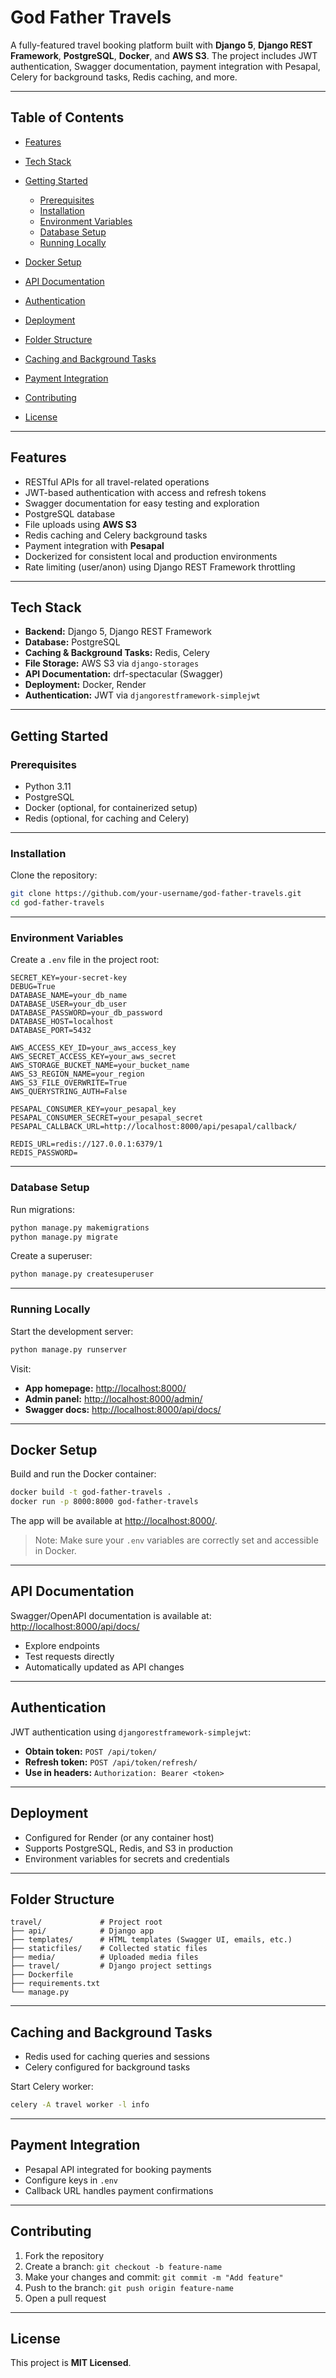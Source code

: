 # God Father Travels

A fully-featured travel booking platform built with **Django 5**, **Django REST Framework**, **PostgreSQL**, **Docker**, and **AWS S3**. The project includes JWT authentication, Swagger documentation, payment integration with Pesapal, Celery for background tasks, Redis caching, and more.

---

## Table of Contents

* [Features](#features)
* [Tech Stack](#tech-stack)
* [Getting Started](#getting-started)

  * [Prerequisites](#prerequisites)
  * [Installation](#installation)
  * [Environment Variables](#environment-variables)
  * [Database Setup](#database-setup)
  * [Running Locally](#running-locally)
* [Docker Setup](#docker-setup)
* [API Documentation](#api-documentation)
* [Authentication](#authentication)
* [Deployment](#deployment)
* [Folder Structure](#folder-structure)
* [Caching and Background Tasks](#caching-and-background-tasks)
* [Payment Integration](#payment-integration)
* [Contributing](#contributing)
* [License](#license)

---

## Features

* RESTful APIs for all travel-related operations
* JWT-based authentication with access and refresh tokens
* Swagger documentation for easy testing and exploration
* PostgreSQL database
* File uploads using **AWS S3**
* Redis caching and Celery background tasks
* Payment integration with **Pesapal**
* Dockerized for consistent local and production environments
* Rate limiting (user/anon) using Django REST Framework throttling

---

## Tech Stack

* **Backend:** Django 5, Django REST Framework
* **Database:** PostgreSQL
* **Caching & Background Tasks:** Redis, Celery
* **File Storage:** AWS S3 via `django-storages`
* **API Documentation:** drf-spectacular (Swagger)
* **Deployment:** Docker, Render
* **Authentication:** JWT via `djangorestframework-simplejwt`

---

## Getting Started

### Prerequisites

* Python 3.11
* PostgreSQL
* Docker (optional, for containerized setup)
* Redis (optional, for caching and Celery)

---

### Installation

Clone the repository:

```bash
git clone https://github.com/your-username/god-father-travels.git
cd god-father-travels
```

---

### Environment Variables

Create a `.env` file in the project root:

```dotenv
SECRET_KEY=your-secret-key
DEBUG=True
DATABASE_NAME=your_db_name
DATABASE_USER=your_db_user
DATABASE_PASSWORD=your_db_password
DATABASE_HOST=localhost
DATABASE_PORT=5432

AWS_ACCESS_KEY_ID=your_aws_access_key
AWS_SECRET_ACCESS_KEY=your_aws_secret
AWS_STORAGE_BUCKET_NAME=your_bucket_name
AWS_S3_REGION_NAME=your_region
AWS_S3_FILE_OVERWRITE=True
AWS_QUERYSTRING_AUTH=False

PESAPAL_CONSUMER_KEY=your_pesapal_key
PESAPAL_CONSUMER_SECRET=your_pesapal_secret
PESAPAL_CALLBACK_URL=http://localhost:8000/api/pesapal/callback/

REDIS_URL=redis://127.0.0.1:6379/1
REDIS_PASSWORD=
```

---

### Database Setup

Run migrations:

```bash
python manage.py makemigrations
python manage.py migrate
```

Create a superuser:

```bash
python manage.py createsuperuser
```

---

### Running Locally

Start the development server:

```bash
python manage.py runserver
```

Visit:

* **App homepage:** [http://localhost:8000/](http://localhost:8000/)
* **Admin panel:** [http://localhost:8000/admin/](http://localhost:8000/admin/)
* **Swagger docs:** [http://localhost:8000/api/docs/](http://localhost:8000/api/docs/)

---

## Docker Setup

Build and run the Docker container:

```bash
docker build -t god-father-travels .
docker run -p 8000:8000 god-father-travels
```

The app will be available at [http://localhost:8000/](http://localhost:8000/).

> Note: Make sure your `.env` variables are correctly set and accessible in Docker.

---

## API Documentation

Swagger/OpenAPI documentation is available at:
[http://localhost:8000/api/docs/](http://localhost:8000/api/docs/)

* Explore endpoints
* Test requests directly
* Automatically updated as API changes

---

## Authentication

JWT authentication using `djangorestframework-simplejwt`:

* **Obtain token:** `POST /api/token/`
* **Refresh token:** `POST /api/token/refresh/`
* **Use in headers:** `Authorization: Bearer <token>`

---

## Deployment

* Configured for Render (or any container host)
* Supports PostgreSQL, Redis, and S3 in production
* Environment variables for secrets and credentials

---

## Folder Structure

```
travel/             # Project root
├── api/            # Django app
├── templates/      # HTML templates (Swagger UI, emails, etc.)
├── staticfiles/    # Collected static files
├── media/          # Uploaded media files
├── travel/         # Django project settings
├── Dockerfile
├── requirements.txt
└── manage.py
```

---

## Caching and Background Tasks

* Redis used for caching queries and sessions
* Celery configured for background tasks

Start Celery worker:

```bash
celery -A travel worker -l info
```

---

## Payment Integration

* Pesapal API integrated for booking payments
* Configure keys in `.env`
* Callback URL handles payment confirmations

---

## Contributing

1. Fork the repository
2. Create a branch: `git checkout -b feature-name`
3. Make your changes and commit: `git commit -m "Add feature"`
4. Push to the branch: `git push origin feature-name`
5. Open a pull request

---

## License

This project is **MIT Licensed**.
